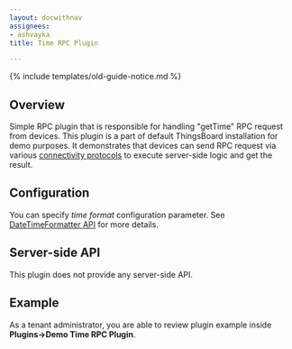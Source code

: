 ```yaml
---
layout: docwithnav
assignees:
- ashvayka
title: Time RPC Plugin

---
```


{% include templates/old-guide-notice.md %}

## Overview

Simple RPC plugin that is responsible for handling "getTime" RPC request from devices. 
This plugin is a part of default ThingsBoard installation for demo purposes.
It demonstrates that devices can send RPC request via various [connectivity protocols](/docs/reference/protocols) to execute server-side logic and get the result. 

## Configuration

You can specify *time format* configuration parameter. See [DateTimeFormatter API](https://docs.oracle.com/javase/8/docs/api/java/time/format/DateTimeFormatter.html) for more details.

## Server-side API

This plugin does not provide any server-side API. 

## Example

As a tenant administrator, you are able to review plugin example inside **Plugins->Demo Time RPC Plugin**.